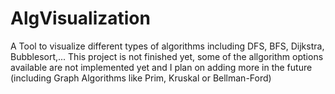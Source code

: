 # AlgVisualization
A Tool to visualize different types of algorithms including DFS, BFS, Dijkstra, Bubblesort,...
This project is not finished yet, some of the allgorithm options available are not implemented yet and I plan on adding more in the future (including Graph Algorithms like Prim, Kruskal or Bellman-Ford)
